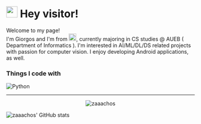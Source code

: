 <h1><img src="https://emojis.slackmojis.com/emojis/images/1643515023/10521/meow_code.gif?1643515023" width="30"/> Hey visitor!</h1>


<p>Welcome to my page! </br> I'm Giorgos and I'm from <img src="https://emojipedia-us.s3.dualstack.us-west-1.amazonaws.com/thumbs/160/google/313/flag-greece_1f1ec-1f1f7.png" width="20"/>, currently majoring in CS studies @ AUEB ( Department of Informatics ). I'm interested in AI/ML/DL/DS related projects with passion for computer vision. I enjoy developing Android applications, as well. </p>
<h3>Things I code with</h3>
<p>
  <img alt="Python" src="https://img.shields.io/badge/Python-yellow?style=for-the-badge&logo=python" />
</p>

------------
<p align="center"> <img src="https://komarev.com/ghpvc/?username=zaaachos" alt="zaaachos" /> </p>

![zaaachos' GitHub stats](https://github-readme-stats.vercel.app/api?username=zaaachos)





